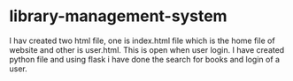# library-management-system
I hav created two html file, one is index.html file which is the home file of website and other is user.html. This is open when user login.
I have created python file and using flask i have done the search for books and login of a user.
